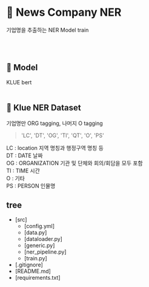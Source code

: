 # 📰 News Company NER
기업명을 추출하는 NER Model train<br>
<blockquote></blockquote><br><br>



## 🤖 Model
KLUE bert<br><br>
## 📰 Klue NER Dataset
기업명만 ORG tagging, 나머지 O tagging<br>
<blockquote>'LC', 'DT', 'OG', 'TI', 'QT', 'O', 'PS'<br>
</blockquote>LC : location 지역 명칭과 행정구역 명칭 등<br>
DT : DATE 날짜<br>
OG : ORGANIZATION 기관 및 단체와 회의/회담을 모두 포함<br>
TI : TIME 시간<br>
O : 기타<br>
PS : PERSON 인물명<br>


## tree
* [src]
  * [config.yml]
  * [data.py]
  * [dataloader.py]
  * [generic.py]
  * [ner_pipeline.py]
  * [train.py]
* [.gitignore]
* [README.md]
* [requirements.txt]